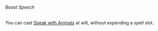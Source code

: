 ###### Beast Speech

You can cast [Speak with Animals](#Speak_with_Animals_speak_with_animals) at will, without expending a spell slot.

